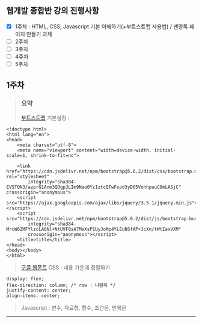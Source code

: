 ## 웹개발 종합반 강의 진행사항
- [x] 1주차 : HTML, CSS, Javascript 기본 이해하기(+부트스트랩 사용법) / 팬명록 페이지 만들기 과제
- [ ] 2주차
- [ ] 3주차
- [ ] 4주차
- [ ] 5주차

## 1주차
> ### 요약
> [부트스트랩](https://getbootstrap.com/docs/5.0/getting-started/introduction/) 기본설정 : 
```
<!doctype html>
<html lang="en">
<head>
    <meta charset="utf-8">
    <meta name="viewport" content="width=device-width, initial-scale=1, shrink-to-fit=no">

    <link href="https://cdn.jsdelivr.net/npm/bootstrap@5.0.2/dist/css/bootstrap.min.css" rel="stylesheet"
        integrity="sha384-EVSTQN3/azprG1Anm3QDgpJLIm9Nao0Yz1ztcQTwFspd3yD65VohhpuuCOmLASjC" crossorigin="anonymous">
    <script src="https://ajax.googleapis.com/ajax/libs/jquery/3.5.1/jquery.min.js"></script>
    <script src="https://cdn.jsdelivr.net/npm/bootstrap@5.0.2/dist/js/bootstrap.bundle.min.js"
        integrity="sha384-MrcW6ZMFYlzcLA8Nl+NtUVF0sA7MsXsP1UyJoMp4YLEuNSfAP+JcXn/tWtIaxVXM"
        crossorigin="anonymous"></script>
    <title>title</title>
</head>
<body></body>
</html>
```
> [구글 웹폰트](https://fonts.google.com/?subset=korean)
> CSS : 내용 가운데 정렬하기
```
display: flex;
flex-direction: column; /* row : 나란히 */
justify-content: center;
align-items: center;
```
> Javascript : 변수, 자료형, 함수, 조건문, 반복문

---


